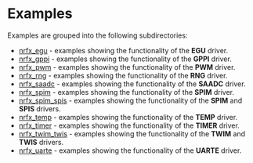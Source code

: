 # Examples
Examples are grouped into the following subdirectories:
- [nrfx_egu] - examples showing the functionality of the **EGU** driver.
- [nrfx_gppi] - examples showing the functionality of the **GPPI** driver.
- [nrfx_pwm] - examples showing the functionality of the **PWM** driver.
- [nrfx_rng] - examples showing the functionality of the **RNG** driver.
- [nrfx_saadc] - examples showing the functionality of the **SAADC** driver.
- [nrfx_spim] - examples showing the functionality of the **SPIM** driver.
- [nrfx_spim_spis] - examples showing the functionality of the **SPIM** and **SPIS** drivers.
- [nrfx_temp] - examples showing the functionality of the **TEMP** driver.
- [nrfx_timer] - examples showing the functionality of the **TIMER** driver.
- [nrfx_twim_twis] - examples showing the functionality of the **TWIM** and **TWIS** drivers.
- [nrfx_uarte] - examples showing the functionality of the **UARTE** driver.

[//]: #
[nrfx_egu]: <nrfx_egu>
[nrfx_gppi]: <nrfx_gppi>
[nrfx_pwm]: <nrfx_pwm>
[nrfx_rng]: <nrfx_rng>
[nrfx_saadc]: <nrfx_saadc>
[nrfx_spim]: <nrfx_spim>
[nrfx_spim_spis]: <nrfx_spim_spis>
[nrfx_temp]: <nrfx_temp>
[nrfx_timer]: <nrfx_timer>
[nrfx_twim_twis]: <nrfx_twim_twis>
[nrfx_uarte]: <nrfx_uarte>
